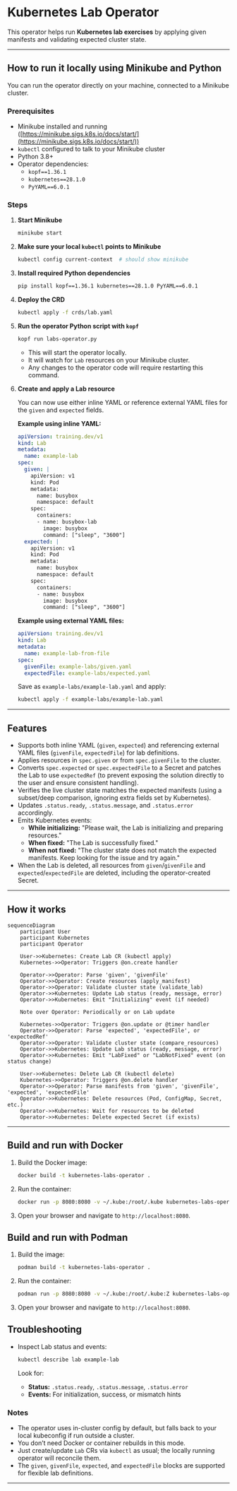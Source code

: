 # Kubernetes Lab Operator

This operator helps run **Kubernetes lab exercises** by applying given manifests and validating expected cluster state.

---

## How to run it locally using Minikube and Python

You can run the operator directly on your machine, connected to a Minikube cluster.

### Prerequisites

* Minikube installed and running ([https://minikube.sigs.k8s.io/docs/start/](https://minikube.sigs.k8s.io/docs/start/))
* `kubectl` configured to talk to your Minikube cluster
* Python 3.8+
* Operator dependencies:
  * `kopf==1.36.1`
  * `kubernetes==28.1.0`
  * `PyYAML==6.0.1`

### Steps

1. **Start Minikube**

    ```bash
    minikube start
    ```

2. **Make sure your local `kubectl` points to Minikube**

    ```bash
    kubectl config current-context  # should show minikube
    ```

3. **Install required Python dependencies**

    ```bash
    pip install kopf==1.36.1 kubernetes==28.1.0 PyYAML==6.0.1
    ```

4. **Deploy the CRD**

    ```bash
    kubectl apply -f crds/lab.yaml
    ```

5. **Run the operator Python script with `kopf`**

    ```bash
    kopf run labs-operator.py
    ```

    * This will start the operator locally.
    * It will watch for `Lab` resources on your Minikube cluster.
    * Any changes to the operator code will require restarting this command.

6. **Create and apply a Lab resource**

    You can now use either inline YAML or reference external YAML files for the `given` and `expected` fields.

    **Example using inline YAML:**
    ```yaml
    apiVersion: training.dev/v1
    kind: Lab
    metadata:
      name: example-lab
    spec:
      given: |
        apiVersion: v1
        kind: Pod
        metadata:
          name: busybox
          namespace: default
        spec:
          containers:
          - name: busybox-lab
            image: busybox
            command: ["sleep", "3600"]
      expected: |
        apiVersion: v1
        kind: Pod
        metadata:
          name: busybox
          namespace: default
        spec:
          containers:
          - name: busybox
            image: busybox
            command: ["sleep", "3600"]
    ```

    **Example using external YAML files:**
    ```yaml
    apiVersion: training.dev/v1
    kind: Lab
    metadata:
      name: example-lab-from-file
    spec:
      givenFile: example-labs/given.yaml
      expectedFile: example-labs/expected.yaml
    ```

    Save as `example-labs/example-lab.yaml` and apply:

    ```bash
    kubectl apply -f example-labs/example-lab.yaml
    ```

---

## Features

- Supports both inline YAML (`given`, `expected`) and referencing external YAML files (`givenFile`, `expectedFile`) for lab definitions.
- Applies resources in `spec.given` or from `spec.givenFile` to the cluster.
- Converts `spec.expected` or `spec.expectedFile` to a Secret and patches the Lab to use `expectedRef` (to prevent exposing the solution directly to the user and ensure consistent handling).
- Verifies the live cluster state matches the expected manifests (using a subset/deep comparison, ignoring extra fields set by Kubernetes).
- Updates `.status.ready`, `.status.message`, and `.status.error` accordingly.
- Emits Kubernetes events:
  * **While initializing:** "Please wait, the Lab is initializing and preparing resources."
  * **When fixed:** "The Lab is successfully fixed."
  * **When not fixed:** "The cluster state does not match the expected manifests. Keep looking for the issue and try again."
- When the Lab is deleted, all resources from `given`/`givenFile` and `expected`/`expectedFile` are deleted, including the operator-created Secret.

---

## How it works

```mermaid
sequenceDiagram
    participant User
    participant Kubernetes
    participant Operator

    User->>Kubernetes: Create Lab CR (kubectl apply)
    Kubernetes->>Operator: Triggers @on.create handler

    Operator->>Operator: Parse 'given', 'givenFile'
    Operator->>Operator: Create resources (apply_manifest)
    Operator->>Operator: Validate cluster state (validate_lab)
    Operator->>Kubernetes: Update Lab status (ready, message, error)
    Operator->>Kubernetes: Emit "Initializing" event (if needed)

    Note over Operator: Periodically or on Lab update

    Kubernetes->>Operator: Triggers @on.update or @timer handler
    Operator->>Operator: Parse 'expected', 'expectedFile', or 'expectedRef'
    Operator->>Operator: Validate cluster state (compare_resources)
    Operator->>Kubernetes: Update Lab status (ready, message, error)
    Operator->>Kubernetes: Emit "LabFixed" or "LabNotFixed" event (on status change)

    User->>Kubernetes: Delete Lab CR (kubectl delete)
    Kubernetes->>Operator: Triggers @on.delete handler
    Operator->>Operator: Parse manifests from 'given', 'givenFile', 'expected', 'expectedFile'
    Operator->>Kubernetes: Delete resources (Pod, ConfigMap, Secret, etc.)
    Operator->>Kubernetes: Wait for resources to be deleted
    Operator->>Kubernetes: Delete expected Secret (if exists)
```

---

## Build and run with Docker

1. Build the Docker image:
    ```bash
    docker build -t kubernetes-labs-operator .
    ```
2. Run the container:
    ```bash
    docker run -p 8080:8080 -v ~/.kube:/root/.kube kubernetes-labs-operator
    ```
3. Open your browser and navigate to `http://localhost:8080`.

## Build and run with Podman

1. Build the image:
    ```bash
    podman build -t kubernetes-labs-operator .
    ```
2. Run the container:
    ```bash
    podman run -p 8080:8080 -v ~/.kube:/root/.kube:Z kubernetes-labs-operator
    ```
3. Open your browser and navigate to `http://localhost:8080`.

## Troubleshooting

* Inspect Lab status and events:

    ```bash
    kubectl describe lab example-lab
    ```

    Look for:
    - **Status:** `.status.ready`, `.status.message`, `.status.error`
    - **Events:** For initialization, success, or mismatch hints

### Notes

* The operator uses in-cluster config by default, but falls back to your local kubeconfig if run outside a cluster.
* You don’t need Docker or container rebuilds in this mode.
* Just create/update `Lab` CRs via `kubectl` as usual; the locally running operator will reconcile them.
* The `given`, `givenFile`, `expected`, and `expectedFile` blocks are supported for flexible lab definitions.

---